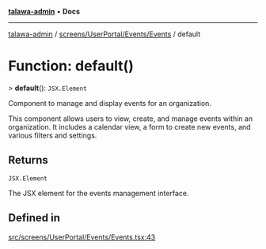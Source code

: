 [**talawa-admin**](../../../../../README.md) • **Docs**

***

[talawa-admin](../../../../../modules.md) / [screens/UserPortal/Events/Events](../README.md) / default

# Function: default()

\> **default**(): `JSX.Element`

Component to manage and display events for an organization.

This component allows users to view, create, and manage events within an organization.
It includes a calendar view, a form to create new events, and various filters and settings.

## Returns

`JSX.Element`

The JSX element for the events management interface.

## Defined in

[src/screens/UserPortal/Events/Events.tsx:43](https://github.com/PalisadoesFoundation/talawa-admin/blob/9dd5d7fd647f8a7c9e1c1e14bf645b71b32c51c2/src/screens/UserPortal/Events/Events.tsx#L43)
